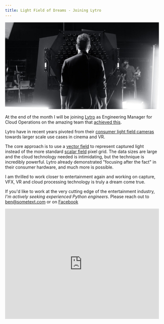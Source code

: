 ```yaml
---
title: Light Field of Dreams - Joining Lytro
---
```


<img src="assets/images/lytro-Immerge-light-field_featured-640x360@2x.jpg"/>


At the end of the month I will be joining [Lytro](lytro.com) as Engineering Manager for Cloud Operations on the amazing team that [achieved this](http://blog.lytro.com/cloud-processing-for-light-field-data/). 

Lytro have in recent years pivoted from their [consumer light field cameras](https://www.lytro.com/press/releases/lytro-inc-unveils-the-worlds-first-consumer-light-field-camera) towards larger scale use cases in cinema and VR. 

The core approach is to use a [vector field](https://en.wikipedia.org/wiki/Vector_field) to represent captured light instead of the more standard [scalar field](https://en.wikipedia.org/wiki/Scalar_field) pixel grid. The data sizes are large and the cloud technology needed is intimidating, but the technique is incredibly powerful. Lytro already demonstrated "focusing after the fact" in their consumer hardware, and much more is possible.

I am thrilled to work closer to entertainment again and working on capture, VFX, VR and cloud processing technology is truly a dream come true.

If you'd like to work at the very cutting edge of the entertainment industry, *I'm actively seeking experienced Python engineers*. Please reach out to <a href="mailto:ben@sometext.com">ben@sometext.com</a> or on [Facebook](https://www.facebook.com/benjaminmorrow)

<iframe src="https://player.vimeo.com/video/213266879" width="100%" height="360" style="display: block;" frameborder="0" webkitallowfullscreen mozallowfullscreen allowfullscreen></iframe>
